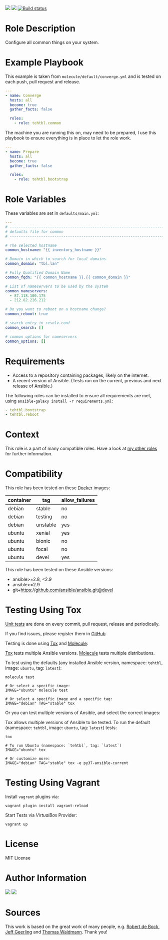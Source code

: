 <!-- get id via: ansible-galaxy info tehtbl.common | grep -i "id:" -->
<a href="https://galaxy.ansible.com/tehtbl/common"><img src="https://img.shields.io/ansible/role/44923"/></a> <a href="https://galaxy.ansible.com/tehtbl/common"><img src="https://img.shields.io/ansible/quality/44923"/></a> <a href="https://travis-ci.org/tehtbl/ansible-role-common"><img src="https://travis-ci.org/tehtbl/ansible-role-common.svg?branch=master" alt="Build status"/></a>

Role Description
================

Configure all common things on your system.

Example Playbook
================

This example is taken from `molecule/default/converge.yml` and is tested on each push, pull request and release.

```yaml
---
- name: Converge
  hosts: all
  become: true
  gather_facts: false

  roles:
    - role: tehtbl.common

```

The machine you are running this on, may need to be prepared, I use this playbook to ensure everything is in place to let the role work.

```yaml
---
- name: Prepare
  hosts: all
  become: true
  gather_facts: false

  roles:
    - role: tehtbl.bootstrap

```

Role Variables
==============

These variables are set in `defaults/main.yml`:

```yaml
---
# ------------------------------------------------------------------------
# defaults file for common
# ------------------------------------------------------------------------

# The selected hostname
common_hostname: "{{ inventory_hostname }}"

# Domain in which to search for local domains
common_domain: "tbl.lan"

# Fully Qualified Domain Name
common_fqdn: "{{ common_hostname }}.{{ common_domain }}"

# List of nameservers to be used by the system
common_nameservers:
  - 87.118.100.175
  - 212.82.226.212

# Do you want to reboot on a hostname change?
common_reboot: true

# search entry in resolv.conf
common_search: []

# common options for nameservers
common_options: []

```

Requirements
============

- Access to a repository containing packages, likely on the internet.
- A recent version of Ansible. (Tests run on the current, previous and next release of Ansible.)

The following roles can be installed to ensure all requirements are met, using `ansible-galaxy install -r requirements.yml`:

```yaml
- tehtbl.bootstrap
- tehtbl.reboot

```

Context
=======

This role is a part of many compatible roles. Have a look at [my other roles](https://github.com/tehtbl?utf8=%E2%9C%93&tab=repositories&q=ansible-role-&type=&language=) for further information.

Compatibility
=============

This role has been tested on these [Docker](https://hub.docker.com/) images:

|container|tag|allow_failures|
|---------|---|--------------|
|debian|stable|no|
|debian|testing|no|
|debian|unstable|yes|
|ubuntu|xenial|yes|
|ubuntu|bionic|no|
|ubuntu|focal|no|
|ubuntu|devel|yes|

This role has been tested on these Ansible versions:

- ansible>=2.8, <2.9
- ansible>=2.9
- git+https://github.com/ansible/ansible.git@devel

Testing Using Tox
=================

[Unit tests](https://travis-ci.org/tehtbl/ansible-role-common) are done on every commit, pull request, release and periodically.

If you find issues, please register them in [GitHub](https://github.com/tehtbl/ansible-role-common/issues)

Testing is done using [Tox](https://tox.readthedocs.io/en/latest/) and [Molecule](https://github.com/ansible/molecule):

[Tox](https://tox.readthedocs.io/en/latest/) tests multiple Ansible versions. [Molecule](https://github.com/ansible/molecule) tests multiple distributions.

To test using the defaults (any installed Ansible version, namespace: `tehtbl`, image: `ubuntu`, tag: `latest`):

```
molecule test

# Or select a specific image:
IMAGE="ubuntu" molecule test

# Or select a specific image and a specific tag:
IMAGE="debian" TAG="stable" tox
```

Or you can test multiple versions of Ansible, and select the correct images:

Tox allows multiple versions of Ansible to be tested. To run the default (namespace: `tehtbl`, image: `ubuntu`, tag: `latest`) tests:

```
tox

# To run Ubuntu (namespace: `tehtbl`, tag: `latest`)
IMAGE="ubuntu" tox

# Or customize more:
IMAGE="debian" TAG="stable" tox -e py37-ansible-current
```

Testing Using Vagrant
=====================

Install `vagrant` plugins via:
```
vagrant plugin install vagrant-reload
```

Start Tests via *VirtualBox* Provider:
```
vagrant up
```

License
=======

MIT License

Author Information
==================

<a href="https://github.com/tehtbl"><img src="https://img.shields.io/badge/GitHub-tehtbl-blue/?style=flat&logo=github" /></a> <a href="https://twitter.com/tehtbl"><img src="https://img.shields.io/badge/Twitter-tehtbl-blue/?style=flat&logo=twitter" /></a>

Sources
=======

This work is based on the great work of many people, e.g. [Robert de Bock](https://github.com/robertdebock), [Jeff Geerling](https://github.com/geerlingguy) and [Thomas Waldmann](https://github.com/ThomasWaldmann). Thank you!
